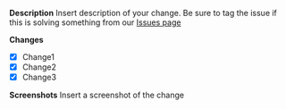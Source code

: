 **Description**
Insert description of your change. Be sure to tag the issue if this is solving something from our [Issues page](https://github.com/ivebencrazy/favioli/issues)

**Changes**
- [x] Change1
- [x] Change2
- [x] Change3

**Screenshots**
Insert a screenshot of the change
